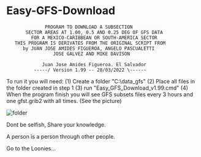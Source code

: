 # Easy-GFS-Download

                  PROGRAM TO DOWNLOAD A SUBSECTION
           SECTOR AREAS AT 1.00, 0.5 AND 0.25 DEG OF GFS DATA 
       	     FOR A MEXICO-CARIBBEAN OR SOUTH-AMERICA SECTOR 
	   THIS PROGRAM IS DERIVATES FROM THE ORIGINAL SCRIPT FROM
	      by JUAN JOSE AMIDES FIGUEROA, ANGELO PASCUALETTI
                     JOSE GALVEZ AND MIKE DAVISON

	             Juan Jose Amides Figueroa. El Salvador 
              -----/ Version 1.99 -- 28/03/2022 \------


 To run it you will need: 
  (1) Create a folder "C:\data_gfs"
  (2) Place all files in the folder created in step 1
  (3) run "Easy_GFS_Download_v1.99.cmd"
  (4) When the program finish you will see GFS subsets files every 3 hours and
     one gfst.grib2 with all times. (See the picture)

![folder](https://github.com/joseamidesfigueroa/Easy-GFS-Download/assets/18471059/c3b6d16d-75b0-4e64-85f6-bdce98410438)

Dont be selfish,
Share your knowledge.    

A person is a person
through other people.                           

Go to the Loonies...


